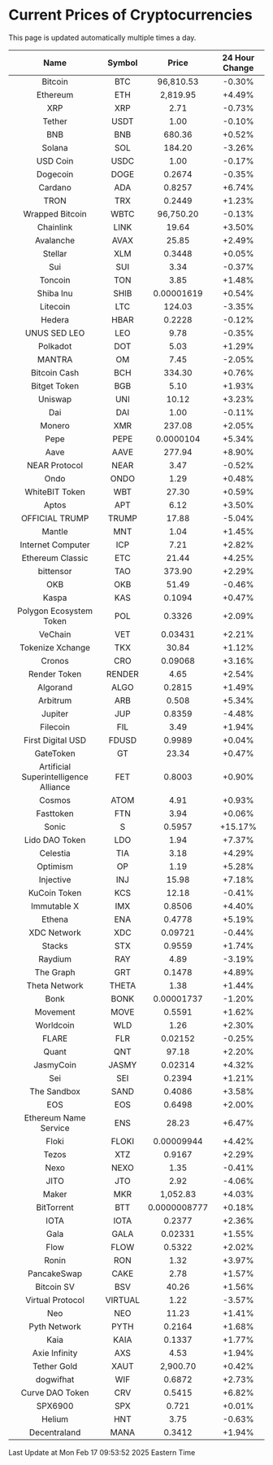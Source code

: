 # Current Prices of Cryptocurrencies
This page is updated automatically multiple times a day.

| Name | Symbol | Price | 24 Hour Change |
| :---: |:---:| :---: | :---: |
| Bitcoin | BTC | 96,810.53 | -0.30% |
| Ethereum | ETH | 2,819.95 | +4.49% |
| XRP | XRP | 2.71 | -0.73% |
| Tether | USDT | 1.00 | -0.10% |
| BNB | BNB | 680.36 | +0.52% |
| Solana | SOL | 184.20 | -3.26% |
| USD Coin | USDC | 1.00 | -0.17% |
| Dogecoin | DOGE | 0.2674 | -0.35% |
| Cardano | ADA | 0.8257 | +6.74% |
| TRON | TRX | 0.2449 | +1.23% |
| Wrapped Bitcoin | WBTC | 96,750.20 | -0.13% |
| Chainlink | LINK | 19.64 | +3.50% |
| Avalanche | AVAX | 25.85 | +2.49% |
| Stellar | XLM | 0.3448 | +0.05% |
| Sui | SUI | 3.34 | -0.37% |
| Toncoin | TON | 3.85 | +1.48% |
| Shiba Inu | SHIB | 0.00001619 | +0.54% |
| Litecoin | LTC | 124.03 | -3.35% |
| Hedera | HBAR | 0.2228 | -0.12% |
| UNUS SED LEO | LEO | 9.78 | -0.35% |
| Polkadot | DOT | 5.03 | +1.29% |
| MANTRA | OM | 7.45 | -2.05% |
| Bitcoin Cash | BCH | 334.30 | +0.76% |
| Bitget Token | BGB | 5.10 | +1.93% |
| Uniswap | UNI | 10.12 | +3.23% |
| Dai | DAI | 1.00 | -0.11% |
| Monero | XMR | 237.08 | +2.05% |
| Pepe | PEPE | 0.0000104 | +5.34% |
| Aave | AAVE | 277.94 | +8.90% |
| NEAR Protocol | NEAR | 3.47 | -0.52% |
| Ondo | ONDO | 1.29 | +0.48% |
| WhiteBIT Token | WBT | 27.30 | +0.59% |
| Aptos | APT | 6.12 | +3.50% |
| OFFICIAL TRUMP | TRUMP | 17.88 | -5.04% |
| Mantle | MNT | 1.04 | +1.45% |
| Internet Computer | ICP | 7.21 | +2.82% |
| Ethereum Classic | ETC | 21.44 | +4.25% |
| bittensor | TAO | 373.90 | +2.29% |
| OKB | OKB | 51.49 | -0.46% |
| Kaspa | KAS | 0.1094 | +0.47% |
| Polygon Ecosystem Token | POL | 0.3326 | +2.09% |
| VeChain | VET | 0.03431 | +2.21% |
| Tokenize Xchange | TKX | 30.84 | +1.12% |
| Cronos | CRO | 0.09068 | +3.16% |
| Render Token | RENDER | 4.65 | +2.54% |
| Algorand | ALGO | 0.2815 | +1.49% |
| Arbitrum | ARB | 0.508 | +5.34% |
| Jupiter | JUP | 0.8359 | -4.48% |
| Filecoin | FIL | 3.49 | +1.94% |
| First Digital USD | FDUSD | 0.9989 | +0.04% |
| GateToken | GT | 23.34 | +0.47% |
| Artificial Superintelligence Alliance | FET | 0.8003 | +0.90% |
| Cosmos | ATOM | 4.91 | +0.93% |
| Fasttoken | FTN | 3.94 | +0.06% |
| Sonic | S | 0.5957 | +15.17% |
| Lido DAO Token | LDO | 1.94 | +7.37% |
| Celestia | TIA | 3.18 | +4.29% |
| Optimism | OP | 1.19 | +5.28% |
| Injective | INJ | 15.98 | +7.18% |
| KuCoin Token | KCS | 12.18 | -0.41% |
| Immutable X | IMX | 0.8506 | +4.40% |
| Ethena | ENA | 0.4778 | +5.19% |
| XDC Network | XDC | 0.09721 | -0.44% |
| Stacks | STX | 0.9559 | +1.74% |
| Raydium | RAY | 4.89 | -3.19% |
| The Graph | GRT | 0.1478 | +4.89% |
| Theta Network | THETA | 1.38 | +1.44% |
| Bonk | BONK | 0.00001737 | -1.20% |
| Movement | MOVE | 0.5591 | +1.62% |
| Worldcoin | WLD | 1.26 | +2.30% |
| FLARE | FLR | 0.02152 | -0.25% |
| Quant | QNT | 97.18 | +2.20% |
| JasmyCoin | JASMY | 0.02314 | +4.32% |
| Sei | SEI | 0.2394 | +1.21% |
| The Sandbox | SAND | 0.4086 | +3.58% |
| EOS | EOS | 0.6498 | +2.00% |
| Ethereum Name Service | ENS | 28.23 | +6.47% |
| Floki | FLOKI | 0.00009944 | +4.42% |
| Tezos | XTZ | 0.9167 | +2.29% |
| Nexo | NEXO | 1.35 | -0.41% |
| JITO | JTO | 2.92 | -4.06% |
| Maker | MKR | 1,052.83 | +4.03% |
| BitTorrent | BTT | 0.0000008777 | +0.18% |
| IOTA | IOTA | 0.2377 | +2.36% |
| Gala | GALA | 0.02331 | +1.55% |
| Flow | FLOW | 0.5322 | +2.02% |
| Ronin | RON | 1.32 | +3.97% |
| PancakeSwap | CAKE | 2.78 | +1.57% |
| Bitcoin SV | BSV | 40.26 | +1.56% |
| Virtual Protocol | VIRTUAL | 1.22 | -3.57% |
| Neo | NEO | 11.23 | +1.41% |
| Pyth Network | PYTH | 0.2164 | +1.68% |
| Kaia | KAIA | 0.1337 | +1.77% |
| Axie Infinity | AXS | 4.53 | +1.94% |
| Tether Gold | XAUT | 2,900.70 | +0.42% |
| dogwifhat | WIF | 0.6872 | +2.73% |
| Curve DAO Token | CRV | 0.5415 | +6.82% |
| SPX6900 | SPX | 0.721 | +0.01% |
| Helium | HNT | 3.75 | -0.63% |
| Decentraland | MANA | 0.3412 | +1.94% |

Last Update at Mon Feb 17 09:53:52 2025 Eastern Time